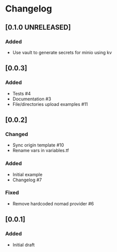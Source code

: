 # Changelog

## [0.1.0 UNRELEASED]

### Added

- Use vault to generate secrets for minio using kv

## [0.0.3]

### Added

- Tests #4
- Documentation #3
- File/directories upload examples #11

## [0.0.2]

### Changed

- Sync origin template #10
- Rename vars in variables.tf

### Added

- Initial example
- Changelog #7

### Fixed

- Remove hardcoded nomad provider #6

## [0.0.1]

### Added

- Initial draft
